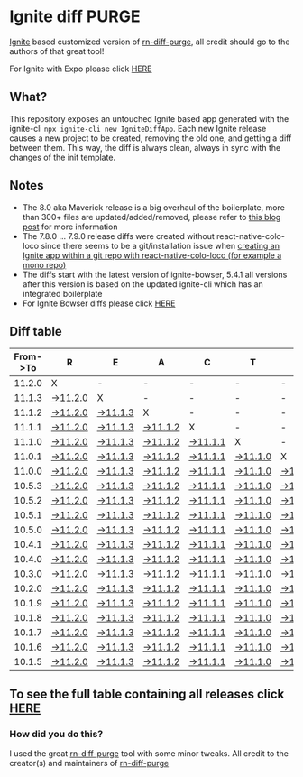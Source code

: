# Ignite diff PURGE

[Ignite](https://github.com/infinitered/ignite) based customized version of [rn-diff-purge](https://github.com/react-native-community/rn-diff-purge/), all credit should go to the authors of that great tool!

For Ignite with Expo please click [HERE](https://github.com/nirre7/ignite-expo-diff-purge)

## What?

This repository exposes an untouched Ignite based app generated with the ignite-cli
`npx ignite-cli new IgniteDiffApp`. Each new Ignite release causes a new project to be created, removing the old one, and getting a diff between them. This way, the diff is always clean, always in sync with the changes of the init template.

## Notes
- The 8.0 aka Maverick release is a big overhaul of the boilerplate, more than 300+ files are updated/added/removed, please refer to [this blog post](https://shift.infinite.red/announcing-ignite-8-0-maverick-fbbdafbb738e) for more information
- The 7.8.0 ... 7.9.0 release diffs were created without react-native-colo-loco since there seems to be a git/installation issue when [creating an Ignite app within a git repo with react-native-colo-loco (for example a mono repo)](https://github.com/infinitered/ignite/issues/1845)
- The diffs start with the latest version of ignite-bowser, 5.4.1 all versions after this version is based on the updated ignite-cli which has an integrated boilerplate
- For Ignite Bowser diffs please click [HERE](https://github.com/nirre7/ignite-bowser-diff-purge)

## Diff table

| From->To | R                                                                                              | E                                                                                              | A                                                                                              | C                                                                                              | T                                                                                              |                                                                                                | N                                                                                              | A                                                                                              | T                                                                                              | I                                                                                              | V                                                                                              | E                                                                                              |                                                                                                |                                                                                                |                                                                                                |                                                                                                |                                                                                                |                                                                                                |                                                                                                |     |
| -------- | ---------------------------------------------------------------------------------------------- | ---------------------------------------------------------------------------------------------- | ---------------------------------------------------------------------------------------------- | ---------------------------------------------------------------------------------------------- | ---------------------------------------------------------------------------------------------- | ---------------------------------------------------------------------------------------------- | ---------------------------------------------------------------------------------------------- | ---------------------------------------------------------------------------------------------- | ---------------------------------------------------------------------------------------------- | ---------------------------------------------------------------------------------------------- | ---------------------------------------------------------------------------------------------- | ---------------------------------------------------------------------------------------------- | ---------------------------------------------------------------------------------------------- | ---------------------------------------------------------------------------------------------- | ---------------------------------------------------------------------------------------------- | ---------------------------------------------------------------------------------------------- | ---------------------------------------------------------------------------------------------- | ---------------------------------------------------------------------------------------------- | ---------------------------------------------------------------------------------------------- | --- |
| 11.2.0   | X                                                                                              | -                                                                                              | -                                                                                              | -                                                                                              | -                                                                                              | -                                                                                              | -                                                                                              | -                                                                                              | -                                                                                              | -                                                                                              | -                                                                                              | -                                                                                              | -                                                                                              | -                                                                                              | -                                                                                              | -                                                                                              | -                                                                                              | -                                                                                              | -                                                                                              | -   |
| 11.1.3   | [->11.2.0](https://github.com/nirre7/ignite-diff-purge/compare/release/11.1.3..release/11.2.0) | X                                                                                              | -                                                                                              | -                                                                                              | -                                                                                              | -                                                                                              | -                                                                                              | -                                                                                              | -                                                                                              | -                                                                                              | -                                                                                              | -                                                                                              | -                                                                                              | -                                                                                              | -                                                                                              | -                                                                                              | -                                                                                              | -                                                                                              | -                                                                                              | -   |
| 11.1.2   | [->11.2.0](https://github.com/nirre7/ignite-diff-purge/compare/release/11.1.2..release/11.2.0) | [->11.1.3](https://github.com/nirre7/ignite-diff-purge/compare/release/11.1.2..release/11.1.3) | X                                                                                              | -                                                                                              | -                                                                                              | -                                                                                              | -                                                                                              | -                                                                                              | -                                                                                              | -                                                                                              | -                                                                                              | -                                                                                              | -                                                                                              | -                                                                                              | -                                                                                              | -                                                                                              | -                                                                                              | -                                                                                              | -                                                                                              | -   |
| 11.1.1   | [->11.2.0](https://github.com/nirre7/ignite-diff-purge/compare/release/11.1.1..release/11.2.0) | [->11.1.3](https://github.com/nirre7/ignite-diff-purge/compare/release/11.1.1..release/11.1.3) | [->11.1.2](https://github.com/nirre7/ignite-diff-purge/compare/release/11.1.1..release/11.1.2) | X                                                                                              | -                                                                                              | -                                                                                              | -                                                                                              | -                                                                                              | -                                                                                              | -                                                                                              | -                                                                                              | -                                                                                              | -                                                                                              | -                                                                                              | -                                                                                              | -                                                                                              | -                                                                                              | -                                                                                              | -                                                                                              | -   |
| 11.1.0   | [->11.2.0](https://github.com/nirre7/ignite-diff-purge/compare/release/11.1.0..release/11.2.0) | [->11.1.3](https://github.com/nirre7/ignite-diff-purge/compare/release/11.1.0..release/11.1.3) | [->11.1.2](https://github.com/nirre7/ignite-diff-purge/compare/release/11.1.0..release/11.1.2) | [->11.1.1](https://github.com/nirre7/ignite-diff-purge/compare/release/11.1.0..release/11.1.1) | X                                                                                              | -                                                                                              | -                                                                                              | -                                                                                              | -                                                                                              | -                                                                                              | -                                                                                              | -                                                                                              | -                                                                                              | -                                                                                              | -                                                                                              | -                                                                                              | -                                                                                              | -                                                                                              | -                                                                                              | -   |
| 11.0.1   | [->11.2.0](https://github.com/nirre7/ignite-diff-purge/compare/release/11.0.1..release/11.2.0) | [->11.1.3](https://github.com/nirre7/ignite-diff-purge/compare/release/11.0.1..release/11.1.3) | [->11.1.2](https://github.com/nirre7/ignite-diff-purge/compare/release/11.0.1..release/11.1.2) | [->11.1.1](https://github.com/nirre7/ignite-diff-purge/compare/release/11.0.1..release/11.1.1) | [->11.1.0](https://github.com/nirre7/ignite-diff-purge/compare/release/11.0.1..release/11.1.0) | X                                                                                              | -                                                                                              | -                                                                                              | -                                                                                              | -                                                                                              | -                                                                                              | -                                                                                              | -                                                                                              | -                                                                                              | -                                                                                              | -                                                                                              | -                                                                                              | -                                                                                              | -                                                                                              | -   |
| 11.0.0   | [->11.2.0](https://github.com/nirre7/ignite-diff-purge/compare/release/11.0.0..release/11.2.0) | [->11.1.3](https://github.com/nirre7/ignite-diff-purge/compare/release/11.0.0..release/11.1.3) | [->11.1.2](https://github.com/nirre7/ignite-diff-purge/compare/release/11.0.0..release/11.1.2) | [->11.1.1](https://github.com/nirre7/ignite-diff-purge/compare/release/11.0.0..release/11.1.1) | [->11.1.0](https://github.com/nirre7/ignite-diff-purge/compare/release/11.0.0..release/11.1.0) | [->11.0.1](https://github.com/nirre7/ignite-diff-purge/compare/release/11.0.0..release/11.0.1) | X                                                                                              | -                                                                                              | -                                                                                              | -                                                                                              | -                                                                                              | -                                                                                              | -                                                                                              | -                                                                                              | -                                                                                              | -                                                                                              | -                                                                                              | -                                                                                              | -                                                                                              | -   |
| 10.5.3   | [->11.2.0](https://github.com/nirre7/ignite-diff-purge/compare/release/10.5.3..release/11.2.0) | [->11.1.3](https://github.com/nirre7/ignite-diff-purge/compare/release/10.5.3..release/11.1.3) | [->11.1.2](https://github.com/nirre7/ignite-diff-purge/compare/release/10.5.3..release/11.1.2) | [->11.1.1](https://github.com/nirre7/ignite-diff-purge/compare/release/10.5.3..release/11.1.1) | [->11.1.0](https://github.com/nirre7/ignite-diff-purge/compare/release/10.5.3..release/11.1.0) | [->11.0.1](https://github.com/nirre7/ignite-diff-purge/compare/release/10.5.3..release/11.0.1) | [->11.0.0](https://github.com/nirre7/ignite-diff-purge/compare/release/10.5.3..release/11.0.0) | X                                                                                              | -                                                                                              | -                                                                                              | -                                                                                              | -                                                                                              | -                                                                                              | -                                                                                              | -                                                                                              | -                                                                                              | -                                                                                              | -                                                                                              | -                                                                                              | -   |
| 10.5.2   | [->11.2.0](https://github.com/nirre7/ignite-diff-purge/compare/release/10.5.2..release/11.2.0) | [->11.1.3](https://github.com/nirre7/ignite-diff-purge/compare/release/10.5.2..release/11.1.3) | [->11.1.2](https://github.com/nirre7/ignite-diff-purge/compare/release/10.5.2..release/11.1.2) | [->11.1.1](https://github.com/nirre7/ignite-diff-purge/compare/release/10.5.2..release/11.1.1) | [->11.1.0](https://github.com/nirre7/ignite-diff-purge/compare/release/10.5.2..release/11.1.0) | [->11.0.1](https://github.com/nirre7/ignite-diff-purge/compare/release/10.5.2..release/11.0.1) | [->11.0.0](https://github.com/nirre7/ignite-diff-purge/compare/release/10.5.2..release/11.0.0) | [->10.5.3](https://github.com/nirre7/ignite-diff-purge/compare/release/10.5.2..release/10.5.3) | X                                                                                              | -                                                                                              | -                                                                                              | -                                                                                              | -                                                                                              | -                                                                                              | -                                                                                              | -                                                                                              | -                                                                                              | -                                                                                              | -                                                                                              | -   |
| 10.5.1   | [->11.2.0](https://github.com/nirre7/ignite-diff-purge/compare/release/10.5.1..release/11.2.0) | [->11.1.3](https://github.com/nirre7/ignite-diff-purge/compare/release/10.5.1..release/11.1.3) | [->11.1.2](https://github.com/nirre7/ignite-diff-purge/compare/release/10.5.1..release/11.1.2) | [->11.1.1](https://github.com/nirre7/ignite-diff-purge/compare/release/10.5.1..release/11.1.1) | [->11.1.0](https://github.com/nirre7/ignite-diff-purge/compare/release/10.5.1..release/11.1.0) | [->11.0.1](https://github.com/nirre7/ignite-diff-purge/compare/release/10.5.1..release/11.0.1) | [->11.0.0](https://github.com/nirre7/ignite-diff-purge/compare/release/10.5.1..release/11.0.0) | [->10.5.3](https://github.com/nirre7/ignite-diff-purge/compare/release/10.5.1..release/10.5.3) | [->10.5.2](https://github.com/nirre7/ignite-diff-purge/compare/release/10.5.1..release/10.5.2) | X                                                                                              | -                                                                                              | -                                                                                              | -                                                                                              | -                                                                                              | -                                                                                              | -                                                                                              | -                                                                                              | -                                                                                              | -                                                                                              | -   |
| 10.5.0   | [->11.2.0](https://github.com/nirre7/ignite-diff-purge/compare/release/10.5.0..release/11.2.0) | [->11.1.3](https://github.com/nirre7/ignite-diff-purge/compare/release/10.5.0..release/11.1.3) | [->11.1.2](https://github.com/nirre7/ignite-diff-purge/compare/release/10.5.0..release/11.1.2) | [->11.1.1](https://github.com/nirre7/ignite-diff-purge/compare/release/10.5.0..release/11.1.1) | [->11.1.0](https://github.com/nirre7/ignite-diff-purge/compare/release/10.5.0..release/11.1.0) | [->11.0.1](https://github.com/nirre7/ignite-diff-purge/compare/release/10.5.0..release/11.0.1) | [->11.0.0](https://github.com/nirre7/ignite-diff-purge/compare/release/10.5.0..release/11.0.0) | [->10.5.3](https://github.com/nirre7/ignite-diff-purge/compare/release/10.5.0..release/10.5.3) | [->10.5.2](https://github.com/nirre7/ignite-diff-purge/compare/release/10.5.0..release/10.5.2) | [->10.5.1](https://github.com/nirre7/ignite-diff-purge/compare/release/10.5.0..release/10.5.1) | X                                                                                              | -                                                                                              | -                                                                                              | -                                                                                              | -                                                                                              | -                                                                                              | -                                                                                              | -                                                                                              | -                                                                                              | -   |
| 10.4.1   | [->11.2.0](https://github.com/nirre7/ignite-diff-purge/compare/release/10.4.1..release/11.2.0) | [->11.1.3](https://github.com/nirre7/ignite-diff-purge/compare/release/10.4.1..release/11.1.3) | [->11.1.2](https://github.com/nirre7/ignite-diff-purge/compare/release/10.4.1..release/11.1.2) | [->11.1.1](https://github.com/nirre7/ignite-diff-purge/compare/release/10.4.1..release/11.1.1) | [->11.1.0](https://github.com/nirre7/ignite-diff-purge/compare/release/10.4.1..release/11.1.0) | [->11.0.1](https://github.com/nirre7/ignite-diff-purge/compare/release/10.4.1..release/11.0.1) | [->11.0.0](https://github.com/nirre7/ignite-diff-purge/compare/release/10.4.1..release/11.0.0) | [->10.5.3](https://github.com/nirre7/ignite-diff-purge/compare/release/10.4.1..release/10.5.3) | [->10.5.2](https://github.com/nirre7/ignite-diff-purge/compare/release/10.4.1..release/10.5.2) | [->10.5.1](https://github.com/nirre7/ignite-diff-purge/compare/release/10.4.1..release/10.5.1) | [->10.5.0](https://github.com/nirre7/ignite-diff-purge/compare/release/10.4.1..release/10.5.0) | X                                                                                              | -                                                                                              | -                                                                                              | -                                                                                              | -                                                                                              | -                                                                                              | -                                                                                              | -                                                                                              | -   |
| 10.4.0   | [->11.2.0](https://github.com/nirre7/ignite-diff-purge/compare/release/10.4.0..release/11.2.0) | [->11.1.3](https://github.com/nirre7/ignite-diff-purge/compare/release/10.4.0..release/11.1.3) | [->11.1.2](https://github.com/nirre7/ignite-diff-purge/compare/release/10.4.0..release/11.1.2) | [->11.1.1](https://github.com/nirre7/ignite-diff-purge/compare/release/10.4.0..release/11.1.1) | [->11.1.0](https://github.com/nirre7/ignite-diff-purge/compare/release/10.4.0..release/11.1.0) | [->11.0.1](https://github.com/nirre7/ignite-diff-purge/compare/release/10.4.0..release/11.0.1) | [->11.0.0](https://github.com/nirre7/ignite-diff-purge/compare/release/10.4.0..release/11.0.0) | [->10.5.3](https://github.com/nirre7/ignite-diff-purge/compare/release/10.4.0..release/10.5.3) | [->10.5.2](https://github.com/nirre7/ignite-diff-purge/compare/release/10.4.0..release/10.5.2) | [->10.5.1](https://github.com/nirre7/ignite-diff-purge/compare/release/10.4.0..release/10.5.1) | [->10.5.0](https://github.com/nirre7/ignite-diff-purge/compare/release/10.4.0..release/10.5.0) | [->10.4.1](https://github.com/nirre7/ignite-diff-purge/compare/release/10.4.0..release/10.4.1) | X                                                                                              | -                                                                                              | -                                                                                              | -                                                                                              | -                                                                                              | -                                                                                              | -                                                                                              | -   |
| 10.3.0   | [->11.2.0](https://github.com/nirre7/ignite-diff-purge/compare/release/10.3.0..release/11.2.0) | [->11.1.3](https://github.com/nirre7/ignite-diff-purge/compare/release/10.3.0..release/11.1.3) | [->11.1.2](https://github.com/nirre7/ignite-diff-purge/compare/release/10.3.0..release/11.1.2) | [->11.1.1](https://github.com/nirre7/ignite-diff-purge/compare/release/10.3.0..release/11.1.1) | [->11.1.0](https://github.com/nirre7/ignite-diff-purge/compare/release/10.3.0..release/11.1.0) | [->11.0.1](https://github.com/nirre7/ignite-diff-purge/compare/release/10.3.0..release/11.0.1) | [->11.0.0](https://github.com/nirre7/ignite-diff-purge/compare/release/10.3.0..release/11.0.0) | [->10.5.3](https://github.com/nirre7/ignite-diff-purge/compare/release/10.3.0..release/10.5.3) | [->10.5.2](https://github.com/nirre7/ignite-diff-purge/compare/release/10.3.0..release/10.5.2) | [->10.5.1](https://github.com/nirre7/ignite-diff-purge/compare/release/10.3.0..release/10.5.1) | [->10.5.0](https://github.com/nirre7/ignite-diff-purge/compare/release/10.3.0..release/10.5.0) | [->10.4.1](https://github.com/nirre7/ignite-diff-purge/compare/release/10.3.0..release/10.4.1) | [->10.4.0](https://github.com/nirre7/ignite-diff-purge/compare/release/10.3.0..release/10.4.0) | X                                                                                              | -                                                                                              | -                                                                                              | -                                                                                              | -                                                                                              | -                                                                                              | -   |
| 10.2.0   | [->11.2.0](https://github.com/nirre7/ignite-diff-purge/compare/release/10.2.0..release/11.2.0) | [->11.1.3](https://github.com/nirre7/ignite-diff-purge/compare/release/10.2.0..release/11.1.3) | [->11.1.2](https://github.com/nirre7/ignite-diff-purge/compare/release/10.2.0..release/11.1.2) | [->11.1.1](https://github.com/nirre7/ignite-diff-purge/compare/release/10.2.0..release/11.1.1) | [->11.1.0](https://github.com/nirre7/ignite-diff-purge/compare/release/10.2.0..release/11.1.0) | [->11.0.1](https://github.com/nirre7/ignite-diff-purge/compare/release/10.2.0..release/11.0.1) | [->11.0.0](https://github.com/nirre7/ignite-diff-purge/compare/release/10.2.0..release/11.0.0) | [->10.5.3](https://github.com/nirre7/ignite-diff-purge/compare/release/10.2.0..release/10.5.3) | [->10.5.2](https://github.com/nirre7/ignite-diff-purge/compare/release/10.2.0..release/10.5.2) | [->10.5.1](https://github.com/nirre7/ignite-diff-purge/compare/release/10.2.0..release/10.5.1) | [->10.5.0](https://github.com/nirre7/ignite-diff-purge/compare/release/10.2.0..release/10.5.0) | [->10.4.1](https://github.com/nirre7/ignite-diff-purge/compare/release/10.2.0..release/10.4.1) | [->10.4.0](https://github.com/nirre7/ignite-diff-purge/compare/release/10.2.0..release/10.4.0) | [->10.3.0](https://github.com/nirre7/ignite-diff-purge/compare/release/10.2.0..release/10.3.0) | X                                                                                              | -                                                                                              | -                                                                                              | -                                                                                              | -                                                                                              | -   |
| 10.1.9   | [->11.2.0](https://github.com/nirre7/ignite-diff-purge/compare/release/10.1.9..release/11.2.0) | [->11.1.3](https://github.com/nirre7/ignite-diff-purge/compare/release/10.1.9..release/11.1.3) | [->11.1.2](https://github.com/nirre7/ignite-diff-purge/compare/release/10.1.9..release/11.1.2) | [->11.1.1](https://github.com/nirre7/ignite-diff-purge/compare/release/10.1.9..release/11.1.1) | [->11.1.0](https://github.com/nirre7/ignite-diff-purge/compare/release/10.1.9..release/11.1.0) | [->11.0.1](https://github.com/nirre7/ignite-diff-purge/compare/release/10.1.9..release/11.0.1) | [->11.0.0](https://github.com/nirre7/ignite-diff-purge/compare/release/10.1.9..release/11.0.0) | [->10.5.3](https://github.com/nirre7/ignite-diff-purge/compare/release/10.1.9..release/10.5.3) | [->10.5.2](https://github.com/nirre7/ignite-diff-purge/compare/release/10.1.9..release/10.5.2) | [->10.5.1](https://github.com/nirre7/ignite-diff-purge/compare/release/10.1.9..release/10.5.1) | [->10.5.0](https://github.com/nirre7/ignite-diff-purge/compare/release/10.1.9..release/10.5.0) | [->10.4.1](https://github.com/nirre7/ignite-diff-purge/compare/release/10.1.9..release/10.4.1) | [->10.4.0](https://github.com/nirre7/ignite-diff-purge/compare/release/10.1.9..release/10.4.0) | [->10.3.0](https://github.com/nirre7/ignite-diff-purge/compare/release/10.1.9..release/10.3.0) | [->10.2.0](https://github.com/nirre7/ignite-diff-purge/compare/release/10.1.9..release/10.2.0) | X                                                                                              | -                                                                                              | -                                                                                              | -                                                                                              | -   |
| 10.1.8   | [->11.2.0](https://github.com/nirre7/ignite-diff-purge/compare/release/10.1.8..release/11.2.0) | [->11.1.3](https://github.com/nirre7/ignite-diff-purge/compare/release/10.1.8..release/11.1.3) | [->11.1.2](https://github.com/nirre7/ignite-diff-purge/compare/release/10.1.8..release/11.1.2) | [->11.1.1](https://github.com/nirre7/ignite-diff-purge/compare/release/10.1.8..release/11.1.1) | [->11.1.0](https://github.com/nirre7/ignite-diff-purge/compare/release/10.1.8..release/11.1.0) | [->11.0.1](https://github.com/nirre7/ignite-diff-purge/compare/release/10.1.8..release/11.0.1) | [->11.0.0](https://github.com/nirre7/ignite-diff-purge/compare/release/10.1.8..release/11.0.0) | [->10.5.3](https://github.com/nirre7/ignite-diff-purge/compare/release/10.1.8..release/10.5.3) | [->10.5.2](https://github.com/nirre7/ignite-diff-purge/compare/release/10.1.8..release/10.5.2) | [->10.5.1](https://github.com/nirre7/ignite-diff-purge/compare/release/10.1.8..release/10.5.1) | [->10.5.0](https://github.com/nirre7/ignite-diff-purge/compare/release/10.1.8..release/10.5.0) | [->10.4.1](https://github.com/nirre7/ignite-diff-purge/compare/release/10.1.8..release/10.4.1) | [->10.4.0](https://github.com/nirre7/ignite-diff-purge/compare/release/10.1.8..release/10.4.0) | [->10.3.0](https://github.com/nirre7/ignite-diff-purge/compare/release/10.1.8..release/10.3.0) | [->10.2.0](https://github.com/nirre7/ignite-diff-purge/compare/release/10.1.8..release/10.2.0) | [->10.1.9](https://github.com/nirre7/ignite-diff-purge/compare/release/10.1.8..release/10.1.9) | X                                                                                              | -                                                                                              | -                                                                                              | -   |
| 10.1.7   | [->11.2.0](https://github.com/nirre7/ignite-diff-purge/compare/release/10.1.7..release/11.2.0) | [->11.1.3](https://github.com/nirre7/ignite-diff-purge/compare/release/10.1.7..release/11.1.3) | [->11.1.2](https://github.com/nirre7/ignite-diff-purge/compare/release/10.1.7..release/11.1.2) | [->11.1.1](https://github.com/nirre7/ignite-diff-purge/compare/release/10.1.7..release/11.1.1) | [->11.1.0](https://github.com/nirre7/ignite-diff-purge/compare/release/10.1.7..release/11.1.0) | [->11.0.1](https://github.com/nirre7/ignite-diff-purge/compare/release/10.1.7..release/11.0.1) | [->11.0.0](https://github.com/nirre7/ignite-diff-purge/compare/release/10.1.7..release/11.0.0) | [->10.5.3](https://github.com/nirre7/ignite-diff-purge/compare/release/10.1.7..release/10.5.3) | [->10.5.2](https://github.com/nirre7/ignite-diff-purge/compare/release/10.1.7..release/10.5.2) | [->10.5.1](https://github.com/nirre7/ignite-diff-purge/compare/release/10.1.7..release/10.5.1) | [->10.5.0](https://github.com/nirre7/ignite-diff-purge/compare/release/10.1.7..release/10.5.0) | [->10.4.1](https://github.com/nirre7/ignite-diff-purge/compare/release/10.1.7..release/10.4.1) | [->10.4.0](https://github.com/nirre7/ignite-diff-purge/compare/release/10.1.7..release/10.4.0) | [->10.3.0](https://github.com/nirre7/ignite-diff-purge/compare/release/10.1.7..release/10.3.0) | [->10.2.0](https://github.com/nirre7/ignite-diff-purge/compare/release/10.1.7..release/10.2.0) | [->10.1.9](https://github.com/nirre7/ignite-diff-purge/compare/release/10.1.7..release/10.1.9) | [->10.1.8](https://github.com/nirre7/ignite-diff-purge/compare/release/10.1.7..release/10.1.8) | X                                                                                              | -                                                                                              | -   |
| 10.1.6   | [->11.2.0](https://github.com/nirre7/ignite-diff-purge/compare/release/10.1.6..release/11.2.0) | [->11.1.3](https://github.com/nirre7/ignite-diff-purge/compare/release/10.1.6..release/11.1.3) | [->11.1.2](https://github.com/nirre7/ignite-diff-purge/compare/release/10.1.6..release/11.1.2) | [->11.1.1](https://github.com/nirre7/ignite-diff-purge/compare/release/10.1.6..release/11.1.1) | [->11.1.0](https://github.com/nirre7/ignite-diff-purge/compare/release/10.1.6..release/11.1.0) | [->11.0.1](https://github.com/nirre7/ignite-diff-purge/compare/release/10.1.6..release/11.0.1) | [->11.0.0](https://github.com/nirre7/ignite-diff-purge/compare/release/10.1.6..release/11.0.0) | [->10.5.3](https://github.com/nirre7/ignite-diff-purge/compare/release/10.1.6..release/10.5.3) | [->10.5.2](https://github.com/nirre7/ignite-diff-purge/compare/release/10.1.6..release/10.5.2) | [->10.5.1](https://github.com/nirre7/ignite-diff-purge/compare/release/10.1.6..release/10.5.1) | [->10.5.0](https://github.com/nirre7/ignite-diff-purge/compare/release/10.1.6..release/10.5.0) | [->10.4.1](https://github.com/nirre7/ignite-diff-purge/compare/release/10.1.6..release/10.4.1) | [->10.4.0](https://github.com/nirre7/ignite-diff-purge/compare/release/10.1.6..release/10.4.0) | [->10.3.0](https://github.com/nirre7/ignite-diff-purge/compare/release/10.1.6..release/10.3.0) | [->10.2.0](https://github.com/nirre7/ignite-diff-purge/compare/release/10.1.6..release/10.2.0) | [->10.1.9](https://github.com/nirre7/ignite-diff-purge/compare/release/10.1.6..release/10.1.9) | [->10.1.8](https://github.com/nirre7/ignite-diff-purge/compare/release/10.1.6..release/10.1.8) | [->10.1.7](https://github.com/nirre7/ignite-diff-purge/compare/release/10.1.6..release/10.1.7) | X                                                                                              | -   |
| 10.1.5   | [->11.2.0](https://github.com/nirre7/ignite-diff-purge/compare/release/10.1.5..release/11.2.0) | [->11.1.3](https://github.com/nirre7/ignite-diff-purge/compare/release/10.1.5..release/11.1.3) | [->11.1.2](https://github.com/nirre7/ignite-diff-purge/compare/release/10.1.5..release/11.1.2) | [->11.1.1](https://github.com/nirre7/ignite-diff-purge/compare/release/10.1.5..release/11.1.1) | [->11.1.0](https://github.com/nirre7/ignite-diff-purge/compare/release/10.1.5..release/11.1.0) | [->11.0.1](https://github.com/nirre7/ignite-diff-purge/compare/release/10.1.5..release/11.0.1) | [->11.0.0](https://github.com/nirre7/ignite-diff-purge/compare/release/10.1.5..release/11.0.0) | [->10.5.3](https://github.com/nirre7/ignite-diff-purge/compare/release/10.1.5..release/10.5.3) | [->10.5.2](https://github.com/nirre7/ignite-diff-purge/compare/release/10.1.5..release/10.5.2) | [->10.5.1](https://github.com/nirre7/ignite-diff-purge/compare/release/10.1.5..release/10.5.1) | [->10.5.0](https://github.com/nirre7/ignite-diff-purge/compare/release/10.1.5..release/10.5.0) | [->10.4.1](https://github.com/nirre7/ignite-diff-purge/compare/release/10.1.5..release/10.4.1) | [->10.4.0](https://github.com/nirre7/ignite-diff-purge/compare/release/10.1.5..release/10.4.0) | [->10.3.0](https://github.com/nirre7/ignite-diff-purge/compare/release/10.1.5..release/10.3.0) | [->10.2.0](https://github.com/nirre7/ignite-diff-purge/compare/release/10.1.5..release/10.2.0) | [->10.1.9](https://github.com/nirre7/ignite-diff-purge/compare/release/10.1.5..release/10.1.9) | [->10.1.8](https://github.com/nirre7/ignite-diff-purge/compare/release/10.1.5..release/10.1.8) | [->10.1.7](https://github.com/nirre7/ignite-diff-purge/compare/release/10.1.5..release/10.1.7) | [->10.1.6](https://github.com/nirre7/ignite-diff-purge/compare/release/10.1.5..release/10.1.6) | X   |

## To see the full table containing all releases click [HERE](https://nirre7.github.io/ignite-diff-purge/)

### How did you do this?

I used the great [rn-diff-purge](https://github.com/react-native-community/rn-diff-purge/) tool with some minor tweaks.
All credit to the creator(s) and maintainers of [rn-diff-purge](https://github.com/react-native-community/rn-diff-purge/)

